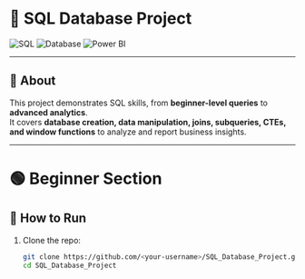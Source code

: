 # 📘 SQL Database Project

![SQL](https://img.shields.io/badge/Language-SQL-blue)
![Database](https://img.shields.io/badge/Database-MySQL%2FPostgres%2FSQLServer-green)
![Power BI](https://img.shields.io/badge/Visualization-Power%20BI%2FTableau-yellow)

---

## 📌 About
This project demonstrates SQL skills, from **beginner-level queries** to **advanced analytics**.  
It covers **database creation, data manipulation, joins, subqueries, CTEs, and window functions** to analyze and report business insights.

---

# 🟢 Beginner Section

## 🚀 How to Run
1. Clone the repo:  
   ```bash
   git clone https://github.com/<your-username>/SQL_Database_Project.git
   cd SQL_Database_Project

